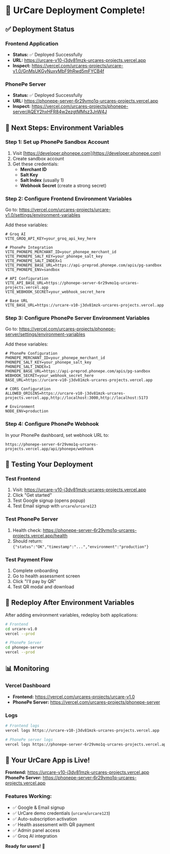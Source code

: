 # 🎉 UrCare Deployment Complete!

## ✅ **Deployment Status**

### **Frontend Application**
- **Status:** ✅ Deployed Successfully
- **URL:** https://urcare-v10-j3dv81mzk-urcares-projects.vercel.app
- **Inspect:** https://vercel.com/urcares-projects/urcare-v1.0/GnMsUKGyNuxyMbF9hRwd5mFYCB4f

### **PhonePe Server**
- **Status:** ✅ Deployed Successfully  
- **URL:** https://phonepe-server-6r29vmo1q-urcares-projects.vercel.app
- **Inspect:** https://vercel.com/urcares-projects/phonepe-server/AQEY2hxHFR84w2ezgtMMsz3JnW4J

## 🔧 **Next Steps: Environment Variables**

### **Step 1: Set up PhonePe Sandbox Account**
1. Visit [https://developer.phonepe.com](https://developer.phonepe.com)
2. Create sandbox account
3. Get these credentials:
   - **Merchant ID**
   - **Salt Key** 
   - **Salt Index** (usually 1)
   - **Webhook Secret** (create a strong secret)

### **Step 2: Configure Frontend Environment Variables**
Go to: https://vercel.com/urcares-projects/urcare-v1.0/settings/environment-variables

Add these variables:
```env
# Groq AI
VITE_GROQ_API_KEY=your_groq_api_key_here

# PhonePe Integration
VITE_PHONEPE_MERCHANT_ID=your_phonepe_merchant_id
VITE_PHONEPE_SALT_KEY=your_phonepe_salt_key
VITE_PHONEPE_SALT_INDEX=1
VITE_PHONEPE_BASE_URL=https://api-preprod.phonepe.com/apis/pg-sandbox
VITE_PHONEPE_ENV=sandbox

# API Configuration
VITE_API_BASE_URL=https://phonepe-server-6r29vmo1q-urcares-projects.vercel.app
VITE_WEBHOOK_SECRET=your_webhook_secret_here

# Base URL
VITE_BASE_URL=https://urcare-v10-j3dv81mzk-urcares-projects.vercel.app
```

### **Step 3: Configure PhonePe Server Environment Variables**
Go to: https://vercel.com/urcares-projects/phonepe-server/settings/environment-variables

Add these variables:
```env
# PhonePe Configuration
PHONEPE_MERCHANT_ID=your_phonepe_merchant_id
PHONEPE_SALT_KEY=your_phonepe_salt_key
PHONEPE_SALT_INDEX=1
PHONEPE_BASE_URL=https://api-preprod.phonepe.com/apis/pg-sandbox
WEBHOOK_SECRET=your_webhook_secret_here
BASE_URL=https://urcare-v10-j3dv81mzk-urcares-projects.vercel.app

# CORS Configuration
ALLOWED_ORIGINS=https://urcare-v10-j3dv81mzk-urcares-projects.vercel.app,http://localhost:3000,http://localhost:5173

# Environment
NODE_ENV=production
```

### **Step 4: Configure PhonePe Webhook**
In your PhonePe dashboard, set webhook URL to:
```
https://phonepe-server-6r29vmo1q-urcares-projects.vercel.app/api/phonepe/webhook
```

## 🧪 **Testing Your Deployment**

### **Test Frontend**
1. Visit: https://urcare-v10-j3dv81mzk-urcares-projects.vercel.app
2. Click "Get started"
3. Test Google signup (opens popup)
4. Test Email signup with `urcare`/`urcare123`

### **Test PhonePe Server**
1. Health check: https://phonepe-server-6r29vmo1q-urcares-projects.vercel.app/health
2. Should return: `{"status":"OK","timestamp":"...","environment":"production"}`

### **Test Payment Flow**
1. Complete onboarding
2. Go to health assessment screen
3. Click "I'll pay by QR"
4. Test QR modal and download

## 🔄 **Redeploy After Environment Variables**

After adding environment variables, redeploy both applications:

```bash
# Frontend
cd urcare-v1.0
vercel --prod

# PhonePe Server  
cd phonepe-server
vercel --prod
```

## 📊 **Monitoring**

### **Vercel Dashboard**
- **Frontend:** https://vercel.com/urcares-projects/urcare-v1.0
- **PhonePe Server:** https://vercel.com/urcares-projects/phonepe-server

### **Logs**
```bash
# Frontend logs
vercel logs https://urcare-v10-j3dv81mzk-urcares-projects.vercel.app

# PhonePe server logs
vercel logs https://phonepe-server-6r29vmo1q-urcares-projects.vercel.app
```

## 🎯 **Your UrCare App is Live!**

**Frontend:** https://urcare-v10-j3dv81mzk-urcares-projects.vercel.app  
**PhonePe Server:** https://phonepe-server-6r29vmo1q-urcares-projects.vercel.app

### **Features Working:**
- ✅ Google & Email signup
- ✅ UrCare demo credentials (`urcare`/`urcare123`)
- ✅ Auto-subscription activation
- ✅ Health assessment with QR payment
- ✅ Admin panel access
- ✅ Groq AI integration

**Ready for users!** 🚀


